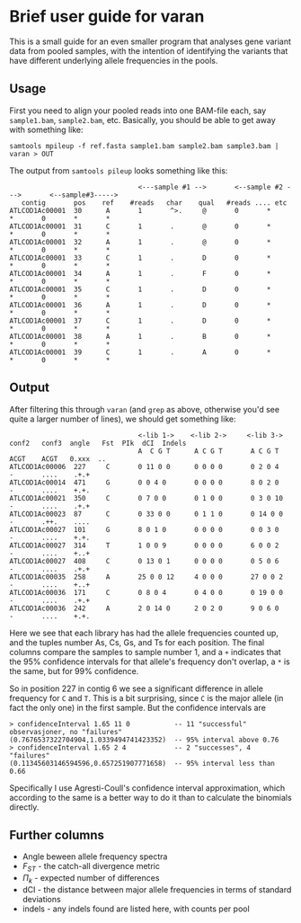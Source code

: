 # Brief user guide for varan

This is a small guide for an even smaller program that analyses gene
variant data from pooled samples, with the intention of identifying
the variants that have different underlying allele frequencies in the
pools.

## Usage

First you need to align your pooled reads into one BAM-file each, say
`sample1.bam`, `sample2.bam`, etc.
Basically, you should be able to get away with something like:

~~~~~~
samtools mpileup -f ref.fasta sample1.bam sample2.bam sample3.bam | varan > OUT
~~~~~~

The output from `samtools pileup` looks something like this:

~~~~~~
                                <---sample #1 -->       <--sample #2 --->       <--sample#3----->  
   contig       pos    ref    #reads   char    qual   #reads .... etc
ATLCOD1Ac00001  30      A       1       ^>.     @       0       *       *       0       *       *
ATLCOD1Ac00001  31      C       1       .       @       0       *       *       0       *       *
ATLCOD1Ac00001  32      A       1       .       @       0       *       *       0       *       *
ATLCOD1Ac00001  33      C       1       .       D       0       *       *       0       *       *
ATLCOD1Ac00001  34      A       1       .       F       0       *       *       0       *       *
ATLCOD1Ac00001  35      C       1       .       D       0       *       *       0       *       *
ATLCOD1Ac00001  36      A       1       .       D       0       *       *       0       *       *
ATLCOD1Ac00001  37      C       1       .       D       0       *       *       0       *       *
ATLCOD1Ac00001  38      A       1       .       B       0       *       *       0       *       *
ATLCOD1Ac00001  39      C       1       .       A       0       *       *       0       *       *
~~~~~~

## Output

After filtering this through `varan` (and `grep` as above,
otherwise you'd see quite a larger number of lines), we should get
something like:

~~~~~~
                                <-lib 1->    <-lib 2->     <-lib 3->              conf2   conf3  angle   Fst  PIk  dCI  Indels
                                A  C G T      A C G T       A C G T               ACGT    ACGT   0.xxx  ..  
ATLCOD1Ac00006  227     C       0 11 0 0      0 0 0 0       0 2 0 4       -       ....    .+.+
ATLCOD1Ac00014  471     G       0 0 4 0       0 0 0 0       8 0 2 0       -       ....    +.+.
ATLCOD1Ac00021  350     C       0 7 0 0       0 1 0 0       0 3 0 10      -       ....    .+.+
ATLCOD1Ac00023  87      C       0 33 0 0      0 1 1 0       0 14 0 0      -       .++.    ....
ATLCOD1Ac00027  101     G       8 0 1 0       0 0 0 0       0 0 3 0       -       ....    +.+.
ATLCOD1Ac00027  314     T       1 0 0 9       0 0 0 0       6 0 0 2       -       ....    +..+
ATLCOD1Ac00027  408     C       0 13 0 1      0 0 0 0       0 5 0 6       -       ....    .+.+
ATLCOD1Ac00035  258     A       25 0 0 12     4 0 0 0       27 0 0 2      -       ....    +..+
ATLCOD1Ac00036  171     C       0 8 0 4       0 4 0 0       0 19 0 0      -       ....    .+.+
ATLCOD1Ac00036  242     A       2 0 14 0      2 0 2 0       9 0 6 0       -       ....    +.+.
~~~~~~

Here we see that each library has had the allele frequencies counted
up, and the tuples number As, Cs, Gs, and Ts for each position.  The
final columns compare the samples to sample number 1, and a `+`
indicates that the 95% confidence intervals for that allele's
frequency don't overlap, a `*` is the same, but for 99% confidence.

So in position 227 in contig 6 we see a significant difference
in allele frequency for `C` and `T`.  This is a bit surprising, since
`C` is the major allele (in fact the only one) in the first sample.
But the confidence intervals are

~~~~~~
> confidenceInterval 1.65 11 0           -- 11 "successful" observasjoner, no "failures"
(0.7676537322704904,1.0339494741423352)  -- 95% interval above 0.76
> confidenceInterval 1.65 2 4            -- 2 "successes", 4 "failures"
(0.11345603146594596,0.657251907771658)  -- 95% interval less than 0.66
~~~~~~

Specifically I use Agresti-Coull's confidence interval approximation,
which according to the same is a better way to do it than to calculate
the binomials directly.

## Further columns

* Angle beween allele frequency spectra
* $F_{ST}$ - the catch-all divergence metric
* $\Pi_k$ - expected number of differences
* dCI - the distance between major allele frequencies in terms of standard deviations
* indels - any indels found are listed here, with counts per pool


